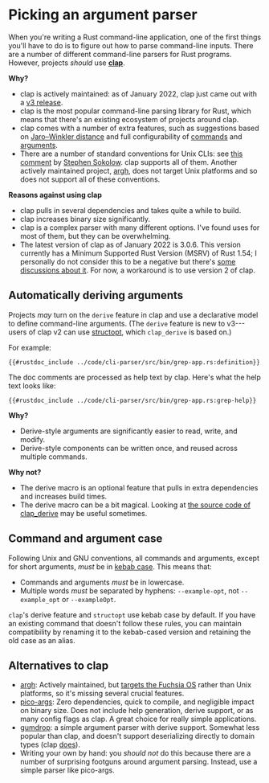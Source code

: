 # Picking an argument parser

When you're writing a Rust command-line application, one of the first things you'll have to do is to figure out how to parse command-line inputs.
There are a number of different command-line parsers for Rust programs. However, projects *should* use [**clap**](https://crates.io/crates/clap).

**Why?**
* clap is actively maintained: as of January 2022, clap just came out with a [v3 release]().
* clap is the most popular command-line parsing library for Rust, which means that there's an existing ecosystem of projects around clap.
* clap comes with a number of extra features, such as suggestions based on [Jaro–Winkler distance](https://en.wikipedia.org/wiki/Jaro%E2%80%93Winkler_distance) and full configurability of [commands](https://docs.rs/clap/latest/clap/enum.AppSettings.html) and [arguments](https://docs.rs/clap/latest/clap/enum.ArgSettings.html).
* There are a number of standard conventions for Unix CLIs: see [this comment](https://github.com/google/argh/issues/3#issuecomment-581144181) by [Stephen Sokolow](https://github.com/ssokolow). clap supports all of them. Another actively maintained project, [argh](https://github.com/google/argh), does not target Unix platforms and so does not support all of these conventions.

**Reasons against using clap**
* clap pulls in several dependencies and takes quite a while to build.
* clap increases binary size significantly.
* clap is a complex parser with many different options. I've found uses for most of them, but they can be overwhelming.
* The latest version of clap as of January 2022 is 3.0.6. This version currently has a Minimum Supported Rust Version (MSRV) of Rust 1.54; I personally do not consider this to be a negative but there's [some discussions about it](https://github.com/clap-rs/clap/issues/3267). For now, a workaround is to use version 2 of clap.

## Automatically deriving arguments

Projects *may* turn on the `derive` feature in clap and use a declarative model to define command-line arguments. (The `derive` feature is new to v3---users of clap v2 can use [structopt](https://crates.io/crates/structopt), which `clap_derive` is based on.)

For example:

```rust,noplaypen
{{#rustdoc_include ../code/cli-parser/src/bin/grep-app.rs:definition}}
```

The doc comments are processed as help text by clap. Here's what the help text looks like:

```rust,noplaypen
{{#rustdoc_include ../code/cli-parser/src/bin/grep-app.rs:grep-help}}
```

**Why?**
* Derive-style arguments are significantly easier to read, write, and modify.
* Derive-style components can be written once, and reused across multiple commands.

**Why not?**
* The derive macro is an optional feature that pulls in extra dependencies and increases build times.
* The derive macro can be a bit magical. Looking at [the source code of clap_derive](https://github.com/clap-rs/clap/blob/master/clap_derive/src/lib.rs) may be useful sometimes.

## Command and argument case

Following Unix and GNU conventions, all commands and arguments, except for short arguments, *must* be in [kebab case](https://en.wikipedia.org/wiki/Kebab_case). This means that:
* Commands and arguments *must* be in lowercase.
* Multiple words *must* be separated by hyphens: `--example-opt`, not `--example_opt` or `--exampleOpt`.

`clap`'s derive feature and `structopt` use kebab case by default. If you have an existing command that doesn't follow these rules, you can maintain compatibility by renaming it to the kebab-cased version and retaining the old case as an alias.

## Alternatives to clap

* [argh](https://github.com/google/argh): Actively maintained, but [targets the Fuchsia OS](https://github.com/google/argh/issues/3#issuecomment-581144934) rather than Unix platforms, so it's missing several crucial features.
* [pico-args](https://github.com/RazrFalcon/pico-args): Zero dependencies, quick to compile, and negligible impact on binary size. Does not include help generation, derive support, or as many config flags as clap. A great choice for really simple applications.
* [gumdrop](https://crates.io/crates/gumdrop): a simple argument parser with derive support. Somewhat less popular than clap, and doesn't support deserializing directly to domain types (clap [does](https://github.com/clap-rs/clap/blob/v3.0.6/examples/derive_ref/README.md#arg-types)).
* Writing your own by hand: you *should not* do this because there are a number of surprising footguns around argument parsing. Instead, use a simple parser like pico-args.
